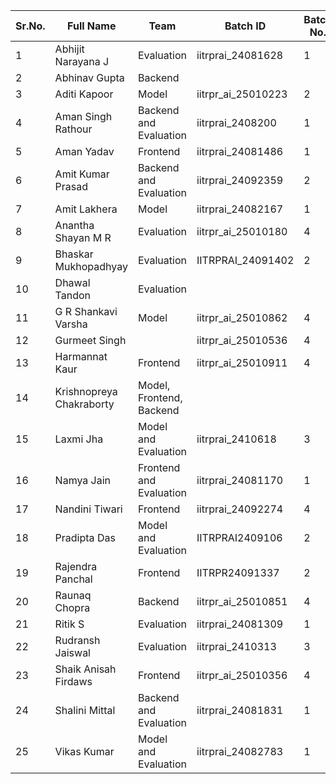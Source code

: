 | Sr.No. | Full Name                  | Team                          | Batch ID             | Batch No. | GitHub                                           | LinkedIn                                                       |
|--------|----------------------------|-------------------------------|----------------------|-----------|--------------------------------------------------|----------------------------------------------------------------|
| 1      | Abhijit Narayana J         | Evaluation                    | iitrprai_24081628    | 1         | [GitHub](https://github.com/MajesticWhydo)       | [LinkedIn](https://linkedin.com/in/abijith-j-934439309)        |
| 2      | Abhinav Gupta              | Backend                       |                      |           | [GitHub](https://github.com/abhistorm/)          | [LinkedIn](https://www.linkedin.com/in/itsabhinavgupta/)       |
| 3      | Aditi Kapoor               | Model                         | iitrpr_ai_25010223   | 2         | [GitHub](https://github.com/kapooraditi79)       | [LinkedIn](https://www.linkedin.com/in/aditi-kapoor-869349231/)|
| 4      | Aman Singh Rathour        | Backend and Evaluation        | iitrprai_2408200     | 1         | [GitHub](https://github.com/Recklore)            | [LinkedIn](https://www.linkedin.com/in/aman-rathour-64726b322/)|
| 5      | Aman Yadav                 | Frontend                      | iitrprai_24081486    | 1         | [GitHub](https://github.com/Aman18118)           | [LinkedIn](https://www.linkedin.com/in/aman-yadav-2040a22b1)   |
| 6      | Amit Kumar Prasad         | Backend and Evaluation        | iitrprai_24092359    | 2         | [GitHub](https://github.com/ambrosiusamit)       | [LinkedIn](https://www.linkedin.com/in/amit-prasad-5348072bb)  |
| 7      | Amit Lakhera              | Model                         | iitrprai_24082167    | 1         | [GitHub](https://github.com/lakhera)             | [LinkedIn](https://www.linkedin.com/in/amitlakhera)            |
| 8      | Anantha Shayan M R        | Evaluation                    | iitrpr_ai_25010180   | 4         | [GitHub](https://github.com/Anantha-Shayan)      | [LinkedIn](https://linkedin.com/in/anantha-shayana-612b93311)  |
| 9      | Bhaskar Mukhopadhyay      | Evaluation                    | IITRPRAI_24091402    | 2         | [GitHub](https://github.com/bhaskar030)          | [LinkedIn](https://www.linkedin.com/in/bhaskar-mukhopadhyay-748808213) |
| 10     | Dhawal Tandon             | Evaluation                    |                      |           | [GitHub](https://github.com/DhawalTandon)        | [LinkedIn](https://www.linkedin.com/in/dhawal-tandon-a908391b6)|
| 11     | G R Shankavi Varsha       | Model                         | iitrpr_ai_25010862   | 4         | [GitHub](https://github.com/shankvarsh)          | [LinkedIn](https://www.linkedin.com/in/gr-shankavi-varsha)     |
| 12     | Gurmeet Singh             |                               | iitrpr_ai_25010536   | 4         | [GitHub](https://github.com/gurmeetatweb)        | [LinkedIn](https://www.linkedin.com/in/gurmeetatweb/)          |
| 13     | Harmannat Kaur            | Frontend                      | iitrpr_ai_25010911   | 4         | [GitHub](https://github.com/mannat1105)          | [LinkedIn](https://www.linkedin.com/in/harmannat-kaur-5516372b1/)|
| 14     | Krishnopreya Chakraborty | Model, Frontend, Backend      |                      |           | [GitHub](https://github.com/Kpreya)              | [LinkedIn](https://www.linkedin.com/in/krishnopreya-chakraborty-431767275/)|
| 15     | Laxmi Jha                 | Model and Evaluation          | iitrprai_2410618     | 3         | [GitHub](https://github.com/Laxmi10-git)         | [LinkedIn](https://www.linkedin.com/in/laxmi-jha-9799b9241/)   |
| 16     | Namya Jain                | Frontend and Evaluation       | iitrprai_24081170    | 1         | [GitHub](https://github.com/Namya2810)           | [LinkedIn](https://linkedin.com/in/namya-jain-14726929a)       |
| 17     | Nandini Tiwari            | Frontend                      | iitrprai_24092274    | 4         | [GitHub](https://github.com/TiwariJi09)          | [LinkedIn](https://linkedin.com/in/nandini-tiwari-aa965832b)   |
| 18     | Pradipta Das              | Model and Evaluation          | IITRPRAI2409106      | 2         | [GitHub](https://github.com/Pradipank)           | [LinkedIn](https://www.linkedin.com/in/pradipta-das-779a77165/)|
| 19     | Rajendra Panchal          | Frontend                      | IITRPR24091337       | 2         | [GitHub](https://github.com/rjnpanchal)          | [LinkedIn](https://www.linkedin.com/in/rajendra-panchal-527812339/)|
| 20     | Raunaq Chopra             | Backend                       | iitrpr_ai_25010851   | 4         | [GitHub](https://github.com/raunaq1712)          | [LinkedIn](https://www.linkedin.com/in/chopraraunaq/)          |
| 21     | Ritik S                   | Evaluation                    | iitrprai_24081309    | 1         | [GitHub](https://github.com/Rithik910)           | [LinkedIn](https://www.linkedin.com/in/rithik-s-45b397229/)    |
| 22     | Rudransh Jaiswal          | Evaluation                    | iitrprai_2410313     | 3         | [GitHub](https://github.com/RudranshJaiswal01/)  | [LinkedIn](https://www.linkedin.com/in/rudransh-jaiswal)       |
| 23     | Shaik Anisah Firdaws      | Frontend                      | iitrpr_ai_25010356   | 4         | [GitHub](https://github.com/anisahfrd18)         | [LinkedIn](https://www.linkedin.com/in/anisah-firdaws)         |
| 24     | Shalini Mittal            | Backend and Evaluation        | iitrprai_24081831    | 1         | [GitHub](https://github.com/sha-lini-mittal)     | [LinkedIn](https://www.linkedin.com/in/shalini-mittal-/)       |
| 25     | Vikas Kumar               | Model and Evaluation          | iitrprai_24082783    | 1         | [GitHub](https://github.com/vikashcoder8789)     | [LinkedIn](https://www.linkedin.com/in/vikash-kumar-061a4a2a2) |
